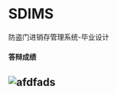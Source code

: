 # SDIMS
防盗门进销存管理系统-毕业设计

#### 答辩成绩
## ![afdfads](https://i.loli.net/2019/08/16/IvH6wBsEmzJp3j9.png)

